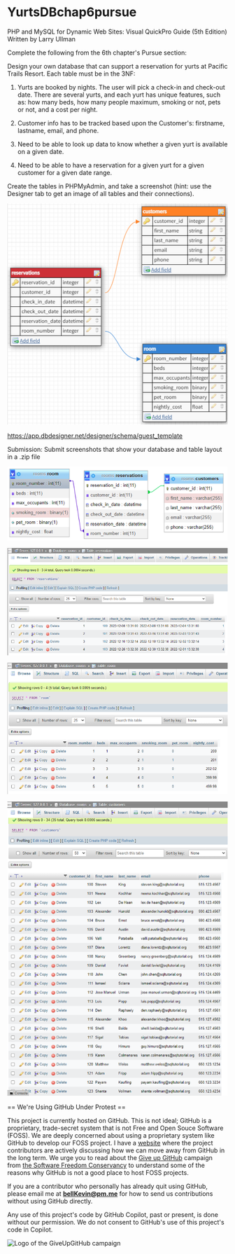 # YurtsDBchap6pursue

PHP and MySQL for Dynamic Web Sites: Visual QuickPro Guide (5th Edition)
Written by Larry Ullman

Complete the following from the 6th chapter's Pursue section:

Design your own database that can support a reservation for yurts at Pacific Trails Resort. Each table must be in the 3NF:

1. Yurts are booked by nights. The user will pick a check-in and check-out date. There are several yurts, and each yurt has unique features, such as: how many beds, how many people maximum, smoking or not, pets or not, and a cost per night.

2. Customer info has to be tracked based upon the Customer's: firstname, lastname, email, and phone.

3. Need to be able to look up data to know whether a given yurt is available on a given date.

4. Need to be able to have a reservation for a given yurt for a given customer for a given date range.

Create the tables in PHPMyAdmin, and take a screenshot (hint: use the Designer tab to get an image of all tables and their connections).

![p](https://github.com/bell-kevin/YurtsDBchap6pursue/blob/main/yurts.PNG)

https://app.dbdesigner.net/designer/schema/guest_template

Submission: Submit screenshots that show your database and table layout in a .zip file

![o](https://github.com/bell-kevin/YurtsDBchap6pursue/blob/main/diagram2.PNG)

![a](https://github.com/bell-kevin/YurtsDBchap6pursue/blob/main/reservations.PNG)

![b](https://github.com/bell-kevin/YurtsDBchap6pursue/blob/main/rooms.PNG)

![c](https://github.com/bell-kevin/YurtsDBchap6pursue/blob/main/customers.PNG)

== We're Using GitHub Under Protest ==

This project is currently hosted on GitHub.  This is not ideal; GitHub is a
proprietary, trade-secret system that is not Free and Open Souce Software
(FOSS).  We are deeply concerned about using a proprietary system like GitHub
to develop our FOSS project. I have a [website](https://bellKevin.me) where the
project contributors are actively discussing how we can move away from GitHub
in the long term.  We urge you to read about the [Give up GitHub](https://GiveUpGitHub.org) campaign 
from [the Software Freedom Conservancy](https://sfconservancy.org) to understand some of the reasons why GitHub is not 
a good place to host FOSS projects.

If you are a contributor who personally has already quit using GitHub, please
email me at **bellKevin@pm.me** for how to send us contributions without
using GitHub directly.

Any use of this project's code by GitHub Copilot, past or present, is done
without our permission.  We do not consent to GitHub's use of this project's
code in Copilot.

![Logo of the GiveUpGitHub campaign](https://sfconservancy.org/img/GiveUpGitHub.png)
